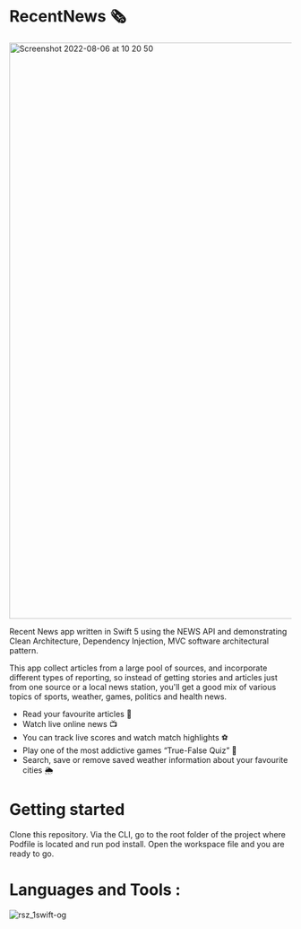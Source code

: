 # RecentNews 🗞

<img width="1027" alt="Screenshot 2022-08-06 at 10 20 50" src="https://user-images.githubusercontent.com/110664188/183241030-8cda8df2-61c3-4bde-9f1b-1484abb62981.png"> 

Recent News app written in Swift 5 using the NEWS API and demonstrating Clean Architecture, Dependency Injection, MVC software architectural pattern.

This app collect articles from a large pool of sources, and incorporate different types of reporting, so instead of getting stories and articles just from one source or a local news station, you'll get a good mix of various topics of sports, weather, games, politics and health news.

- Read your favourite articles 📰
- Watch live online news 📺
- You can track live scores and watch match highlights ⚽️
- Play one of the most addictive games “True-False Quiz” 🎲
- Search, save or remove saved weather information about your favourite cities 🌦

# Getting started

Clone this repository.
Via the CLI, go to the root folder of the project where Podfile is located and run pod install.
Open the workspace file and you are ready to go.

# Languages and Tools :

![rsz_1swift-og](https://user-images.githubusercontent.com/110664188/183242032-e9c23d7a-61b2-4f3d-bffe-2aac3491e141.png)


